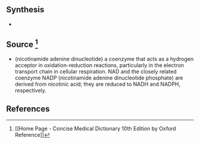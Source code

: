 ## Synthesis
- 
## Source [^1]
- (nicotinamide adenine dinucleotide) a coenzyme that acts as a hydrogen acceptor in oxidation-reduction reactions, particularly in the electron transport chain in cellular respiration. NAD and the closely related coenzyme NADP (nicotinamide adenine dinucleotide phosphate) are derived from nicotinic acid; they are reduced to NADH and NADPH, respectively.
## References

[^1]: [[Home Page - Concise Medical Dictionary 10th Edition by Oxford Reference]]